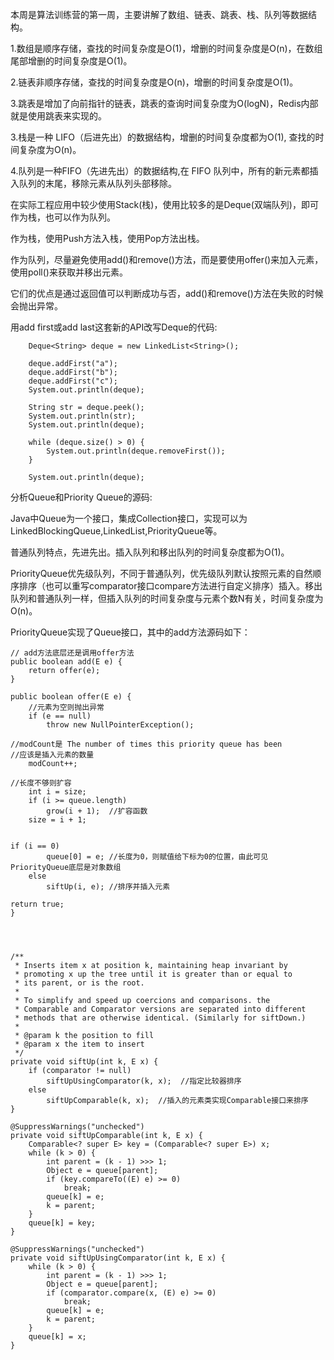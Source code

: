 本周是算法训练营的第一周，主要讲解了数组、链表、跳表、栈、队列等数据结构。

1.数组是顺序存储，查找的时间复杂度是O(1)，增删的时间复杂度是O(n)，在数组尾部增删的时间复杂度是O(1)。

2.链表非顺序存储，查找的时间复杂度是O(n)，增删的时间复杂度是O(1)。

3.跳表是增加了向前指针的链表，跳表的查询时间复杂度为O(logN)，Redis内部就是使用跳表来实现的。

3.栈是一种 LIFO（后进先出）的数据结构，增删的时间复杂度都为O(1), 查找的时间复杂度为O(n)。

4.队列是一种FIFO（先进先出）的数据结构,在 FIFO 队列中，所有的新元素都插入队列的末尾，移除元素从队列头部移除。


在实际工程应用中较少使用Stack(栈)，使用比较多的是Deque(双端队列)，即可作为栈，也可以作为队列。

作为栈，使用Push方法入栈，使用Pop方法出栈。

作为队列，尽量避免使用add()和remove()方法，而是要使用offer()来加入元素，使用poll()来获取并移出元素。

它们的优点是通过返回值可以判断成功与否，add()和remove()方法在失败的时候会抛出异常。



用add first或add last这套新的API改写Deque的代码:

		Deque<String> deque = new LinkedList<String>();

		deque.addFirst("a");
		deque.addFirst("b");
		deque.addFirst("c");
		System.out.println(deque);

		String str = deque.peek();
		System.out.println(str);
		System.out.println(deque);

		while (deque.size() > 0) {
			System.out.println(deque.removeFirst());
		}

		System.out.println(deque);
	

分析Queue和Priority Queue的源码:

Java中Queue为一个接口，集成Collection接口，实现可以为LinkedBlockingQueue,LinkedList,PriorityQueue等。

普通队列特点，先进先出。插入队列和移出队列的时间复杂度都为O(1)。

PriorityQueue优先级队列，不同于普通队列，优先级队列默认按照元素的自然顺序排序（也可以重写comparator接口compare方法进行自定义排序）插入。移出队列和普通队列一样，但插入队列的时间复杂度与元素个数N有关，时间复杂度为O(n)。

PriorityQueue实现了Queue接口，其中的add方法源码如下：

    // add方法底层还是调用offer方法
    public boolean add(E e) {
        return offer(e);
    }
    
    public boolean offer(E e) {
        //元素为空则抛出异常
        if (e == null)
            throw new NullPointerException();
	    
	//modCount是 The number of times this priority queue has been
	//应该是插入元素的数量
        modCount++;
	
	//长度不够则扩容
        int i = size;
        if (i >= queue.length)
            grow(i + 1);  //扩容函数
        size = i + 1;
        
	
	if (i == 0)
            queue[0] = e; //长度为0，则赋值给下标为0的位置，由此可见PriorityQueue底层是对象数组
        else
            siftUp(i, e); //排序并插入元素
        
	return true;
    }




    /**
     * Inserts item x at position k, maintaining heap invariant by
     * promoting x up the tree until it is greater than or equal to
     * its parent, or is the root.
     *
     * To simplify and speed up coercions and comparisons. the
     * Comparable and Comparator versions are separated into different
     * methods that are otherwise identical. (Similarly for siftDown.)
     *
     * @param k the position to fill
     * @param x the item to insert
     */
    private void siftUp(int k, E x) {
        if (comparator != null)
            siftUpUsingComparator(k, x);  //指定比较器排序
        else
            siftUpComparable(k, x);  //插入的元素类实现Comparable接口来排序
    }

    @SuppressWarnings("unchecked")
    private void siftUpComparable(int k, E x) {
        Comparable<? super E> key = (Comparable<? super E>) x;
        while (k > 0) {
            int parent = (k - 1) >>> 1;
            Object e = queue[parent];
            if (key.compareTo((E) e) >= 0)
                break;
            queue[k] = e;
            k = parent;
        }
        queue[k] = key;
    }

    @SuppressWarnings("unchecked")
    private void siftUpUsingComparator(int k, E x) {
        while (k > 0) {
            int parent = (k - 1) >>> 1;
            Object e = queue[parent];
            if (comparator.compare(x, (E) e) >= 0)
                break;
            queue[k] = e;
            k = parent;
        }
        queue[k] = x;
    }
